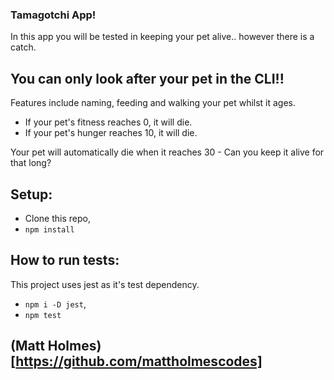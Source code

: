 ### Tamagotchi App!

In this app you will be tested in keeping your pet alive.. however there is a catch.

## You can only look after your pet in the CLI!!

Features include naming, feeding and walking your pet whilst it ages.
 
 - If your pet's fitness reaches 0, it will die.
 - If your pet's hunger reaches 10, it will die.

Your pet will automatically die when it reaches 30 - Can you keep it alive for that long?

## Setup:

- Clone this repo,
- `npm install`

## How to run tests:

This project uses jest as it's test dependency.
- `npm i -D jest`,
- `npm test`



## (Matt Holmes)[https://github.com/mattholmescodes]